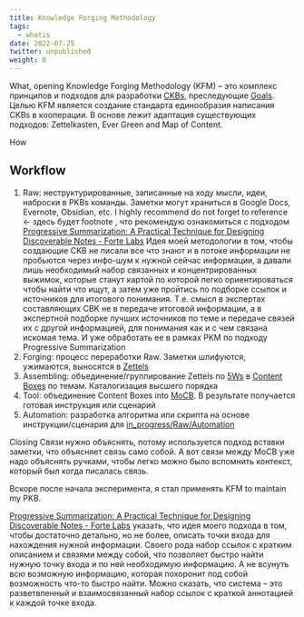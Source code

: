```yaml
---
title: Knowledge Forging Methodology
tags:
  - whatis
date: 2022-07-25
twitter: unpublished
weight: 0
---
```


What, opening
Knowledge Forging Methodology (KFM) – это комплекс принципов и подходов для разработки [CKBs](..\Knowledge_Base.md), преследующие [Goals](..\Goals.md). Целью KFM является создание стандарта единообразия написания CKBs в кооперации.
В основе лежит адаптация существующих подходов: Zettelkasten, Ever Green and Map of Content.

How

## Workflow

1. Raw: неструктурированные, записанные на ходу мысли, идеи, наброски в PKBs команды. Заметки могут храниться в Google Docs, Evernote, Obsidian, etc. I highly recommend do not forget to reference ← здесь будет footnote , что рекомендую ознакомиться с подходом [Progressive Summarization: A Practical Technique for Designing Discoverable Notes - Forte Labs](https://fortelabs.co/blog/progressive-summarization-a-practical-technique-for-designing-discoverable-notes/) Идея моей методологии в том, чтобы создающие CKB не писали все что знают и в потоке информации не пробьются через инфо-шум к нужной сейчас информации, а давали лишь необходимый набор связанных и концентрированных выжимок, которые станут картой по которой легко ориентироваться чтобы найти что ищут, а затем уже пройтись по подборке ссылок и источников для итогового понимания. Т.е. смысл в экспертах составляющих CBK не в передаче итоговой информации, а в экспертной подборке лучших источников по теме и передаче связей их с другой информацией, для понимания как и с чем связана искомая тема. И уже обработать ее в рамках PKM по подходу Progressive Summarization
1. Forging: процесс переработки Raw. Заметки шлифуются, ужимаются, выносятся в [Zettels](..\Zettel.md)
1. Assembling: объединение/группирование Zettels по [5Ws](..\The_5_Ws_and_1_H.md) в [Content Boxes](..\Content_Box.md) по темам. Каталогизация высшего порядка
1. Tool: объединение Content Boxes into [MoCB](Map%20of%20Content%20Box.md). В результате получается готовая инструкция или сценарий
1. Automation: разработка алгоритма или скрипта на основе инструкции/сценария для [in_progress/Raw/Automation](Raw\Automation.md)

Closing
Связи нужно объяснять, потому используется подход вставки заметки, что объясняет связь само собой. А вот связи между MoCB уже надо объяснять ручками, чтобы легко можно было вспомнить контекст, который был когда писалась связь.

Вскоре после начала эксперимента, я стал применять KFM to maintain my PKB.

[Progressive Summarization: A Practical Technique for Designing Discoverable Notes - Forte Labs](https://fortelabs.co/blog/progressive-summarization-a-practical-technique-for-designing-discoverable-notes/) указать, что идея моего подхода в том, чтобы достаточно детально, но не более, описать точки входа для нахождения нужной информации. Своего рода набор ссылок с кратким описанием и связями между собой, что позволяет быстро найти нужную точку входа и по ней необходимую информацию. А не всунуть всю возможную информацию, которая похоронит под собой возможность что-то быстро найти. Можно сказать, что система – это разветвленный и взаимосвязанный набор ссылок с краткой аннотацией к каждой точке входа.
